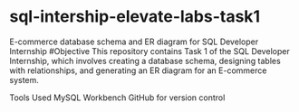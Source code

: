# sql-intership-elevate-labs-task1
E-commerce database schema and ER diagram for SQL Developer Internship
#Objective
This repository contains Task 1 of the SQL Developer Internship, which involves creating a database schema, designing tables with relationships, and generating an ER diagram for an E-commerce system.

Tools Used
MySQL Workbench
GitHub for version control
